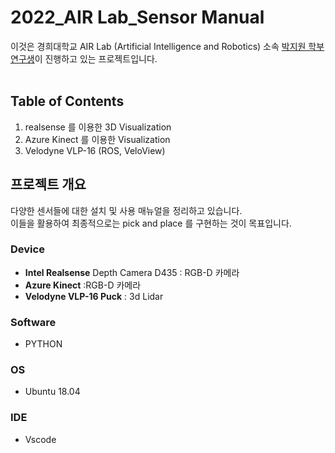 # 2022_AIR Lab_Sensor Manual

이것은 경희대학교 AIR Lab (Artificial Intelligence and Robotics) 소속 [박지원 학부연구생](https://zzziito.github.io/)이 진행하고 있는 프로젝트입니다. <br/><br/>

## Table of Contents

1. realsense 를 이용한 3D Visualization
2. Azure Kinect 를 이용한 Visualization
3. Velodyne VLP-16 (ROS, VeloView)

## 프로젝트 개요 

다양한 센서들에 대한 설치 및 사용 매뉴얼을 정리하고 있습니다. </br>
이들을 활용하여 최종적으로는 pick and place 를 구현하는 것이 목표입니다. 

### Device

+ **Intel Realsense** Depth Camera D435 : RGB-D 카메라
+ **Azure Kinect** :RGB-D 카메라
+ **Velodyne VLP-16 Puck** : 3d Lidar

### Software

+ PYTHON

### OS

+ Ubuntu 18.04

### IDE

+ Vscode 
